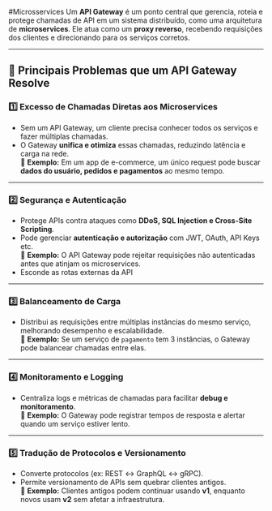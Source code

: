 #Microsservices 
Um **API Gateway** é um ponto central que gerencia, roteia e protege chamadas de API em um sistema distribuído, como uma arquitetura de **microservices**. Ele atua como um **proxy reverso**, recebendo requisições dos clientes e direcionando para os serviços corretos.

---

## **📌 Principais Problemas que um API Gateway Resolve**

### **1️⃣ Excesso de Chamadas Diretas aos Microservices**

- Sem um API Gateway, um cliente precisa conhecer todos os serviços e fazer múltiplas chamadas.
- O Gateway **unifica e otimiza** essas chamadas, reduzindo latência e carga na rede.  
    📌 **Exemplo:** Em um app de e-commerce, um único request pode buscar **dados do usuário, pedidos e pagamentos** ao mesmo tempo.

---

### **2️⃣ Segurança e Autenticação**

- Protege APIs contra ataques como **DDoS, SQL Injection e Cross-Site Scripting**.
- Pode gerenciar **autenticação e autorização** com JWT, OAuth, API Keys etc.  
    📌 **Exemplo:** O API Gateway pode rejeitar requisições não autenticadas antes que atinjam os microservices.
- Esconde as rotas externas da API

---

### **3️⃣ Balanceamento de Carga**

- Distribui as requisições entre múltiplas instâncias do mesmo serviço, melhorando desempenho e escalabilidade.  
    📌 **Exemplo:** Se um serviço de `pagamento` tem 3 instâncias, o Gateway pode balancear chamadas entre elas.

---

### **4️⃣ Monitoramento e Logging**

- Centraliza logs e métricas de chamadas para facilitar **debug e monitoramento**.  
    📌 **Exemplo:** O Gateway pode registrar tempos de resposta e alertar quando um serviço estiver lento.

---

### **5️⃣ Tradução de Protocolos e Versionamento**

- Converte protocolos (ex: REST ↔ GraphQL ↔ gRPC).
- Permite versionamento de APIs sem quebrar clientes antigos.  
    📌 **Exemplo:** Clientes antigos podem continuar usando **v1**, enquanto novos usam **v2** sem afetar a infraestrutura.